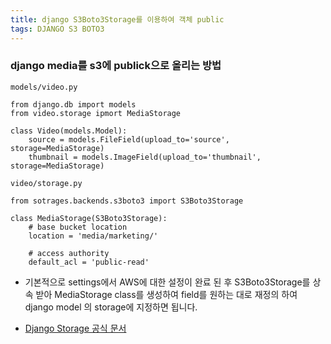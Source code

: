 ```yaml
---
title: django S3Boto3Storage를 이용하여 객체 public
tags: DJANGO S3 BOTO3
---
```


### django media를 s3에 publick으로 올리는 방법

```
models/video.py

from django.db import models
from video.storage ipmort MediaStorage

class Video(models.Model):
    source = models.FileField(upload_to='source', storage=MediaStorage)
    thumbnail = models.ImageField(upload_to='thumbnail', storage=MediaStorage)
```

```
video/storage.py

from sotrages.backends.s3boto3 import S3Boto3Storage

class MediaStorage(S3Boto3Storage):
    # base bucket location
    location = 'media/marketing/'

    # access authority
    default_acl = 'public-read'

```

- 기본적으로 settings에서 AWS에 대한 설정이 완료 된 후 S3Boto3Storage를 상속 받아 MediaStorage class를 생성하여 field를 원하는 대로 재정의 하여 django model 의 storage에 지정하면 됩니다.

- [Django Storage 공식 문서]('https://django-storages.readthedocs.io/en/latest/backends/amazon-S3.html#usage')
